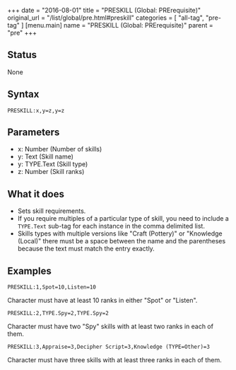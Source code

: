 +++
date = "2016-08-01"
title = "PRESKILL (Global: PRErequisite)"
original_url = "/list/global/pre.html#preskill"
categories = [ "all-tag", "pre-tag" ]
[menu.main]
    name = "PRESKILL (Global: PRErequisite)"
    parent = "pre"
+++

## Status

None

## Syntax

`PRESKILL:x,y=z,y=z`

## Parameters

-   x: Number (Number of skills)
-   y: Text (Skill name)
-   y: TYPE.Text (Skill type)
-   z: Number (Skill ranks)



What it does
------------

-   Sets skill requirements.
-   If you require multiples of a particular type of skill, you need to
    include a `TYPE.Text` sub-tag for each instance in the comma
    delimited list.
-   Skills types with multiple versions like "Craft (Pottery)" or
    "Knowledge (Local)" there must be a space between the name and the
    parentheses because the text must match the entry exactly.

Examples
--------

`PRESKILL:1,Spot=10,Listen=10`

Character must have at least 10 ranks in either "Spot" or "Listen".

`PRESKILL:2,TYPE.Spy=2,TYPE.Spy=2`

Character must have two "Spy" skills with at least two ranks in each of
them.

`PRESKILL:3,Appraise=3,Decipher Script=3,Knowledge (TYPE=Other)=3`

Character must have three skills with at least three ranks in each of
them.


